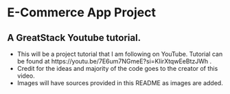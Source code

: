 # E-Commerce App Project
## A GreatStack Youtube tutorial.
<ul>
<li>This will be a project tutorial that I am following on YouTube. Tutorial can be found at https://youtu.be/7E6um7NGmeE?si=KIirXtqwEeBtzJWh .</li>
<li>Credit for the ideas and majority of the code goes to the creator of this video.</li> 
<li>Images will have sources provided in this README as images are added.</li>